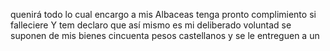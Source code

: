 quenirá todo lo cual encargo a mis Albaceas tenga pronto
complimiento si falleciere
Y tem declaro que así mismo es mi deliberado voluntad se suponen
de mis bienes cincuenta pesos castellanos y se le entreguen a un